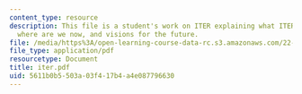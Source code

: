 ```yaml
---
content_type: resource
description: This file is a student's work on ITER explaining what ITER is, its history,
  where are we now, and visions for the future.
file: /media/https%3A/open-learning-course-data-rc.s3.amazonaws.com/22-012-seminar-fusion-and-plasma-physics-spring-2006/5611b0b5503a03f417b4a4e087796630_iter.pdf
file_type: application/pdf
resourcetype: Document
title: iter.pdf
uid: 5611b0b5-503a-03f4-17b4-a4e087796630
---
```

